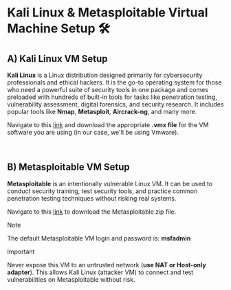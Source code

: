 # Kali Linux & Metasploitable Virtual Machine Setup 🛠️

## A) Kali Linux VM Setup

**Kali Linux** is a Linux distribution designed primarily for cybersecurity professionals and ethical hackers. It is the go-to operating system for those who need a powerful suite of security tools in one package and comes preloaded with hundreds of built-in tools for tasks like penetration testing, vulnerability assessment, digital forensics, and security research. It includes popular tools like **Nmap**, **Metasploit**, **Aircrack-ng**, and many more.

Navigate to this [link](https://www.kali.org/get-kali/#kali-virtual-machines) and download the appropriate **.vmx file** for the VM software you are using (in our case, we'll be using Vmware).


</br>

## B) Metasploitable VM Setup

**Metasploitable** is an intentionally vulnerable Linux VM. It can be used to conduct security training, test security tools, and practice common penetration testing techniques without risking real systems.

Navigate to this [link](https://sourceforge.net/projects/metasploitable/) to download the Metasploitable zip file.

> [!NOTE]
> The default Metasploitable VM login and password is: **msfadmin**

> [!IMPORTANT]
> Never expose this VM to an untrusted network (**use NAT or Host-only adapter**). This allows Kali Linux (attacker VM) to connect and test vulnerabilities on Metasploitable without risk.
